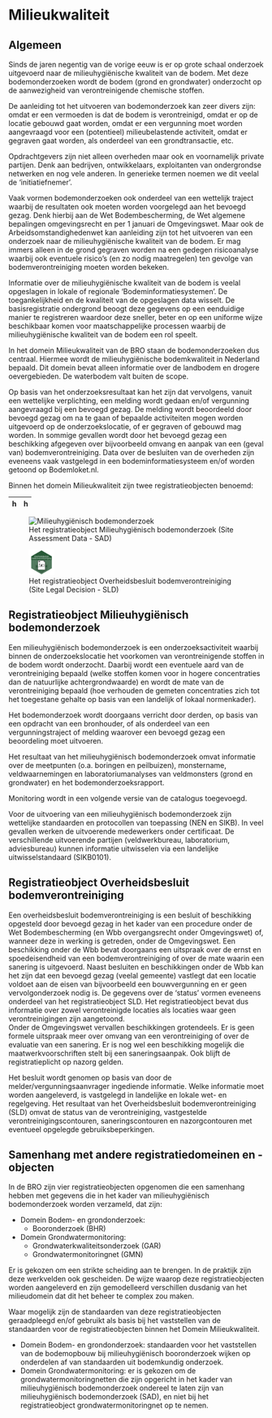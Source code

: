 # Milieukwaliteit

## Algemeen
Sinds de jaren negentig van de vorige eeuw is er op grote schaal onderzoek uitgevoerd naar de milieuhygiënische kwaliteit van de bodem. Met deze bodemonderzoeken wordt de bodem (grond en grondwater) onderzocht op de aanwezigheid van verontreinigende chemische stoffen.

De aanleiding tot het uitvoeren van bodemonderzoek kan zeer divers zijn: omdat er een vermoeden is dat de bodem is verontreinigd, omdat er op de locatie gebouwd gaat worden, omdat er een vergunning moet worden aangevraagd voor een (potentieel) milieubelastende activiteit, omdat er gegraven gaat worden, als onderdeel van een grondtransactie, etc.

Opdrachtgevers zijn niet alleen overheden maar ook en voornamelijk private partijen. Denk aan bedrijven, ontwikkelaars, exploitanten van ondergrondse netwerken en nog vele anderen. In generieke termen noemen we dit veelal de ‘initiatiefnemer’.

Vaak vormen bodemonderzoeken ook onderdeel van een wettelijk traject waarbij de resultaten ook moeten worden voorgelegd aan het bevoegd gezag. Denk hierbij aan de Wet Bodembescherming, de Wet algemene bepalingen omgevingsrecht en per 1 januari de Omgevingswet. Maar ook de Arbeidsomstandighedenwet kan aanleiding zijn tot het uitvoeren van een onderzoek naar de milieuhygiënische kwaliteit van de bodem. Er mag immers alleen in de grond gegraven worden na een gedegen risicoanalyse waarbij ook eventuele risico’s (en zo nodig maatregelen) ten gevolge van bodemverontreiniging moeten worden bekeken.

Informatie over de milieuhygiënische kwaliteit van de bodem is veelal opgeslagen in lokale of regionale ‘Bodeminformatiesystemen’. De toegankelijkheid en de kwaliteit van de opgeslagen data wisselt. De basisregistratie ondergrond beoogt deze gegevens op een eenduidige manier te registreren waardoor deze sneller, beter en op een uniforme wijze beschikbaar komen voor maatschappelijke processen waarbij de milieuhygiënische kwaliteit van de bodem een rol speelt.

In het domein Milieukwaliteit van de BRO staan de bodemonderzoeken dus centraal. Hiermee wordt de milieuhygiënische bodemkwaliteit in Nederland bepaald. Dit domein bevat alleen informatie over de landbodem en drogere oevergebieden. De waterbodem valt buiten de scope.

Op basis van het onderzoeksresultaat kan het zijn dat vervolgens, vanuit een wettelijke verplichting, een melding wordt gedaan en/of vergunning aangevraagd bij een bevoegd gezag. De melding wordt beoordeeld door bevoegd gezag om na te gaan of bepaalde activiteiten mogen worden uitgevoerd op de onderzoekslocatie, of er gegraven of gebouwd mag worden. In sommige gevallen wordt door het bevoegd gezag een beschikking afgegeven over bijvoorbeeld omvang en aanpak van een (geval van) bodemverontreiniging. Data over de besluiten van de overheden zijn eveneens vaak vastgelegd in een bodeminformatiesysteem en/of worden getoond op Bodemloket.nl.
	
Binnen het domein Milieukwaliteit zijn twee registratieobjecten benoemd:

| h | h | 
| --- | --- |

<figure>
	<!-- link within SLD repository -->
	<img src="./media/BRO_Registratieobject tegel_Milieuhygiënisch bodemonderzoek.png" alt="Milieuhygiënisch bodemonderzoek" width="50"/>
	<!-- link to generic location of GitHub/BROprogramma -->
	<!-- <img src="https://github.com/BROprogramma/generiek/raw/gh-pages/mk/media/BRO_Registratieobject tegel_Milieuhygiënisch bodemonderzoek.png" alt="Milieuhygiënisch bodemonderzoek" width="50"/> -->
	<!-- (expected) link to location on docs.geostandaarden -->
	<!-- <img src="https://docs.geostandaarden.nl/bro/gen/mk/media/BRO_Registratieobject tegel_Milieuhygiënisch bodemonderzoek.png" alt="Milieuhygiënisch bodemonderzoek" width="50"/> -->
 	<figcaption>
 		Het registratieobject Milieuhygiënisch bodemonderzoek (Site Assessment Data - SAD)
  	</figcaption>
</figure>

<figure>
	<!-- link within SLD repository -->
	<img src="./media/BRO_Registratieobject tegel_Overheidsbesluit bodemverontreiniging.png" alt="Overheidsbesluit bodemverontreiniging" width="50"/>
	<!-- link to generic location of GitHub/BROprogramma -->
	<!-- <img src="https://github.com/BROprogramma/generiek/raw/gh-pages/mk/media/BRO_Registratieobject tegel_Overheidsbesluit bodemverontreiniging.png" alt="Overheidsbesluit bodemverontreiniging" width="50"/> -->
	<!-- (expected) link to location on docs.geostandaarden -->
	<!-- <img src="https://docs.geostandaarden.nl/bro/gen/mk/media/BRO_Registratieobject tegel_Overheidsbesluit bodemverontreiniging.png" alt="Overheidsbesluit bodemverontreiniging" width="50"/> -->
	<figcaption>
 		Het registratieobject Overheidsbesluit bodemverontreiniging (Site Legal Decision - SLD)
  	</figcaption>
</figure>

## Registratieobject Milieuhygiënisch bodemonderzoek
Een milieuhygiënisch bodemonderzoek is een onderzoeksactiviteit waarbij binnen de onderzoekslocatie het voorkomen van verontreinigende stoffen in de bodem wordt onderzocht. Daarbij wordt een eventuele aard van de verontreiniging bepaald (welke stoffen komen voor in hogere concentraties dan de natuurlijke achtergrondwaarde) en wordt de mate van de verontreiniging bepaald (hoe verhouden de gemeten concentraties zich tot het toegestane gehalte op basis van een landelijk of lokaal normenkader).

Het bodemonderzoek wordt doorgaans verricht door derden, op basis van een opdracht van een bronhouder, of als onderdeel van een vergunningstraject of melding waarover een bevoegd gezag een beoordeling moet uitvoeren.

Het resultaat van het milieuhygiënisch bodemonderzoek omvat informatie over de meetpunten (o.a. boringen en peilbuizen), monstername, veldwaarnemingen en laboratoriumanalyses van veldmonsters (grond en grondwater) en het bodemonderzoeksrapport.

Monitoring wordt in een volgende versie van de catalogus toegevoegd.

Voor de uitvoering van een milieuhygiënisch bodemonderzoek zijn wettelijke standaarden en protocollen van toepassing (NEN en SIKB). In veel gevallen werken de uitvoerende medewerkers onder certificaat. De verschillende uitvoerende partijen (veldwerkbureau, laboratorium, adviesbureau) kunnen informatie uitwisselen via een landelijke uitwisselstandaard (SIKB0101).

## Registratieobject Overheidsbesluit bodemverontreiniging
Een overheidsbesluit bodemverontreiniging is een besluit of beschikking opgesteld door bevoegd gezag in het kader van een procedure onder de Wet Bodembescherming (en Wbb overgangsrecht onder Omgevingswet) of, wanneer deze in werking is getreden, onder de Omgevingswet. Een beschikking onder de Wbb bevat doorgaans een uitspraak over de ernst en spoedeisendheid van een bodemverontreiniging of over de mate waarin een sanering is uitgevoerd. Naast besluiten en beschikkingen onder de Wbb kan het zijn dat een bevoegd gezag (veelal gemeente) vastlegt dat een locatie voldoet aan de eisen van bijvoorbeeld een bouwvergunning en er geen vervolgonderzoek nodig is. De gegevens over de ‘status’ vormen eveneens onderdeel van het registratieobject SLD. Het registratieobject bevat dus informatie over zowel verontreinigde locaties als locaties waar geen verontreinigingen zijn aangetoond.<br>Onder de Omgevingswet vervallen beschikkingen grotendeels. Er is geen formele uitspraak meer over omvang van een verontreiniging of over de evaluatie van een sanering. Er is nog wel een beschikking mogelijk die maatwerkvoorschriften stelt bij een saneringsaanpak. Ook blijft de registratieplicht op nazorg gelden.

Het besluit wordt genomen op basis van door de melder/vergunningsaanvrager ingediende informatie. Welke informatie moet worden aangeleverd, is vastgelegd in landelijke en lokale wet- en regelgeving. Het resultaat van het Overheidsbesluit bodemverontreiniging (SLD) omvat de status van de verontreiniging, vastgestelde verontreinigingscontouren, saneringscontouren en nazorgcontouren met eventueel opgelegde gebruiksbeperkingen.

## Samenhang met andere registratiedomeinen en -objecten
In de BRO zijn vier registratieobjecten opgenomen die een samenhang hebben met gegevens die in het kader van milieuhygiënisch bodemonderzoek worden verzameld, dat zijn:
- Domein Bodem- en grondonderzoek:
	- Booronderzoek (BHR)
- Domein Grondwatermonitoring:
	- Grondwaterkwaliteitsonderzoek (GAR)
	- Grondwatermonitoringnet (GMN)
	
Er is gekozen om een strikte scheiding aan te brengen. In de praktijk zijn deze werkvelden ook gescheiden. De wijze waarop deze registratieobjecten worden aangeleverd en zijn gemodelleerd verschillen dusdanig van het milieudomein dat dit het beheer te complex zou maken.

Waar mogelijk zijn de standaarden van deze registratieobjecten geraadpleegd en/of gebruikt als basis bij het vaststellen van de standaarden voor de registratieobjecten binnen het Domein Milieukwaliteit.

- Domein Bodem- en grondonderzoek: standaarden voor het vaststellen van de bodemopbouw bij milieuhygiënisch booronderzoek wijken op onderdelen af van standaarden uit bodemkundig onderzoek.
- Domein Grondwatermonitoring: er is gekozen om de grondwatermonitoringnetten die zijn opgericht in het kader van milieuhygiënisch bodemonderzoek ondereel te laten zijn van milieuhygiënisch bodemonderzoek (SAD), en niet bij het registratieobject grondwatermonitoringnet op te nemen.
